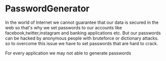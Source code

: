 # PasswordGenerator
In the world of Internet we cannot guarantee that our data is secured in the web so that's why we set passwords to our accounts like facebook,twitter,instagram and banking applications etc. But our passwords can be hacked by anonymous people with bruteforce or dictionary attacks. so to overcome this issue we have to set passwords that are hard to crack.

For every application we may not able to generate passwords 

